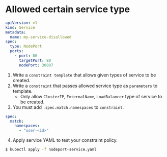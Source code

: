 # Allowed certain service type

```yaml
apiVersion: v1
kind: Service
metadata:
  name: my-service-disallowed
spec:
  type: NodePort
  ports:
    - port: 80
      targetPort: 80
      nodePort: 30007
```

1. Write a `constraint template` that allows given types of service to be created.
2. Write a `constraint` that passes allowed service type as `parameters` to template.
    * Only allow `ClusterIP`, `ExternalName`, `LoadBalancer` type of service to be created.
3. You must add `.spec.match.namespaces` to `constraint`.
```yaml
spec:
  match:
    namespaces:
      - "user-<id>"
```
4. Apply service YAML to test your constraint policy.

```bash
$ kubectl apply -f nodeport-service.yaml
```